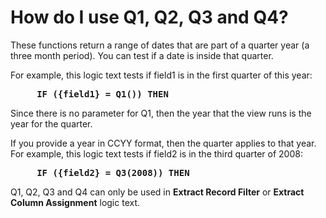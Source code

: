 
# How do I use Q1, Q2, Q3 and Q4? 

These functions return a range of dates that are part of a quarter year \(a three month period\). You can test if a date is inside that quarter.

For example, this logic text tests if field1 is in the first quarter of this year:

<pre><b>     IF ({field1} = Q1()) THEN   </b></pre>

Since there is no parameter for Q1, then the year that the view runs is the year for the quarter.

If you provide a year in CCYY format, then the quarter applies to that year. For example, this logic text tests if field2 is in the third quarter of 2008:

<pre><b>     IF ({field2} = Q3(2008)) THEN   </b></pre>

Q1, Q2, Q3 and Q4 can only be used in **Extract Record Filter** or **Extract Column Assignment** logic text.

